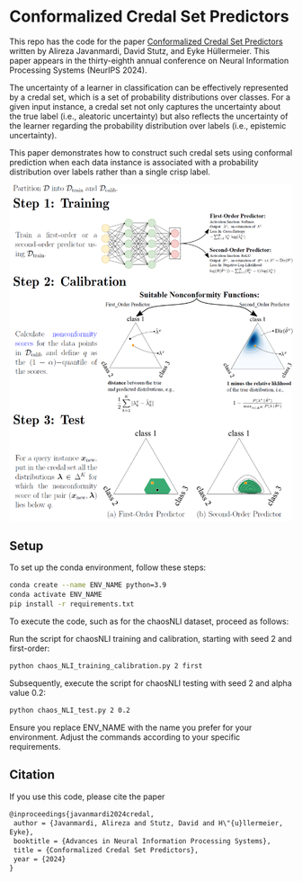 # Conformalized Credal Set Predictors
This repo has the code for the paper [Conformalized Credal Set Predictors](https://neurips.cc/virtual/2024/poster/93218) written by Alireza Javanmardi, David Stutz, and Eyke Hüllermeier. This paper appears in the thirty-eighth annual conference on Neural Information Processing Systems (NeurIPS 2024).

The uncertainty of a learner in classification can be effectively represented by a credal set, which is a set of probability distributions over classes. For a given input instance, a credal set not only captures the uncertainty about the true label (i.e., aleatoric uncertainty) but also reflects the uncertainty of the learner regarding the probability distribution over labels (i.e., epistemic uncertainty).

This paper demonstrates how to construct such credal sets using conformal prediction when each data instance is associated with a probability distribution over labels rather than a single crisp label.

![image](alg.png)

## Setup

To set up the conda environment, follow these steps:

```bash
conda create --name ENV_NAME python=3.9
conda activate ENV_NAME
pip install -r requirements.txt
```


To execute the code, such as for the chaosNLI dataset, proceed as follows:

Run the script for chaosNLI training and calibration, starting with seed 2 and first-order:
```bash
python chaos_NLI_training_calibration.py 2 first
```
Subsequently, execute the script for chaosNLI testing with seed 2 and alpha value 0.2:
```bash
python chaos_NLI_test.py 2 0.2
```
Ensure you replace ENV_NAME with the name you prefer for your environment. Adjust the commands according to your specific requirements.

## Citation
If you use this code, please cite the paper
```
@inproceedings{javanmardi2024credal,
 author = {Javanmardi, Alireza and Stutz, David and H\"{u}llermeier, Eyke},
 booktitle = {Advances in Neural Information Processing Systems},
 title = {Conformalized Credal Set Predictors},
 year = {2024}
}
```
